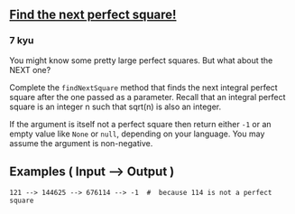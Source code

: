 <h2><a href=https://www.codewars.com/kata/56269eb78ad2e4ced1000013/train/javascript target="_blank">Find the next perfect square!</a></h2><h3>7 kyu</h3><p>You might know some pretty large perfect squares. But what about the NEXT one?</p><p>Complete the <code>findNextSquare</code> method that finds the next integral perfect square after the one passed as a parameter. Recall that an integral perfect square is an integer n such that sqrt(n) is also an integer.  </p><p>If the argument is itself not a perfect square then return either <code>-1</code> or an empty value like <code>None</code> or <code>null</code>, depending on your language. You may assume the argument is non-negative.</p><h2 id="examples--input----output-">Examples ( Input --&gt; Output )</h2><pre><code>121 --&gt; 144625 --&gt; 676114 --&gt; -1  #  because 114 is not a perfect square</code></pre>